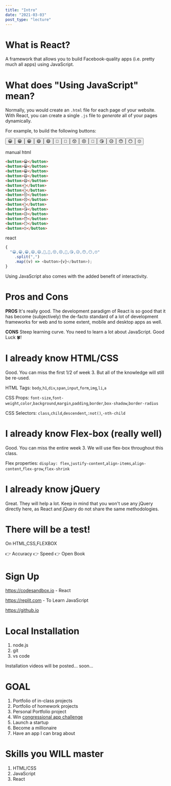 ```yaml
---
title: "Intro"
date: "2021-03-03"
post_type: "lecture"
---
```


# What is React?

A framework that allows you to build Facebook-quality apps (i.e. pretty much all apps) using JavaScript.

# What does "Using JavaScript" mean?

Normally, you would create an `.html` file for each page of your website. With React, you can create a single `.js` file to _generate_ all of your pages dynamically.

For example, to build the following buttons:

<button>😀</button><button>😁</button><button>😁</button><button>😄</button><button>😄</button><button>🤩</button><button>🙂</button><button>😚</button><button>😣</button><button>🤩</button><button>😘</button><button>😥</button><button>😯</button><button>😶</button><button>🙄</button>

manual html

```html
<button>😀</button>
<button>😁</button>
<button>😁</button>
<button>😄</button>
<button>😄</button>
<button>🤩</button>
<button>🙂</button>
<button>😚</button>
<button>😣</button>
<button>🤩</button>
<button>😘</button>
<button>😥</button>
<button>😯</button>
<button>😶</button>
<button>🙄</button>
```

react

```js
{
  "😀,😁,😁,😄,😄,🤩,🙂,😚,😣,🤩,😘,😥,😯,😶,🙄"
    .split(",")
    .map((v) => <button>{v}</button>);
}
```

Using JavaScript also comes with the added benefit of interactivity.

# Pros and Cons

**PROS**
It's really good. The development paradigm of React is so good that it has become (subjectively) the de-facto standard of a lot of development frameworks for web and to some extent, mobile and desktop apps as well.

**CONS**
Steep learning curve. You need to learn a lot about JavaScript. Good Luck 🍀!

# I already know HTML/CSS

Good. You can miss the first 1/2 of week 3. But all of the knowledge will still be re-used.

HTML Tags: `body`,`h1`,`div`,`span`,`input`,`form`,`img`,`li`,`a`

CSS Props: `font-size`,`font-weight`,`color`,`background`,`margin`,`padding`,`border`,`box-shadow`,`border-radius`

CSS Selectors: `class`,`child`,`descendent`,`:not()`,`-nth-child`

# I already know Flex-box (really well)

Good. You can miss the entire week 3. We will use flex-box throughout this class.

Flex properties: `display: flex`,`justify-content`,`align-items`,`align-content`,`flex-grow`,`flex-shrink`

# I already know jQuery

Great. They will help a lot. Keep in mind that you won't use any jQuery directly here, as React and jQuery do not share the same methodologies. 

# There will be a test!

On HTML,CSS,FLEXBOX

👉 Accuracy
👉 Speed
👉 Open Book

# Sign Up

https://codesandbox.io - React

https://replit.com - To Learn JavaScript

https://github.io

# Local Installation

1. node.js
2. git
3. vs code

Installation videos will be posted... soon...

# GOAL

1. Portfolio of in-class projects
2. Portfolio of homework projects
3. Personal Portfolio project
4. Win [congressional app challenge](https://www.congressionalappchallenge.us/)
5. Launch a startup
6. Become a millionaire
7. Have an app I can brag about

# Skills you WILL master

1. HTML/CSS
1. JavaScript
1. React

